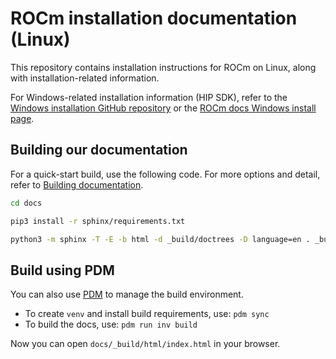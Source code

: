# ROCm installation documentation (Linux)

This repository contains installation instructions for ROCm on Linux, along with installation-related
information.

For Windows-related installation information (HIP SDK), refer to the
[Windows installation GitHub repository](https://github.com/ROCm/rocm-install-on-windows) or the
[ROCm docs Windows install page](https://rocm.docs.amd.com/projects/install-on-windows/en/latest/).

## Building our documentation

For a quick-start build, use the following code. For more options and detail, refer to
[Building documentation](https://rocm.docs.amd.com/en/latest/contribute/building.html).

```bash
cd docs

pip3 install -r sphinx/requirements.txt

python3 -m sphinx -T -E -b html -d _build/doctrees -D language=en . _build/html
```

## Build using PDM

You can also use [PDM](https://pdm-project.org/latest/#installation) to manage the build environment.

* To create `venv` and install build requirements, use: `pdm sync`
* To build the docs, use: `pdm run inv build`

Now you can open `docs/_build/html/index.html` in your browser.
